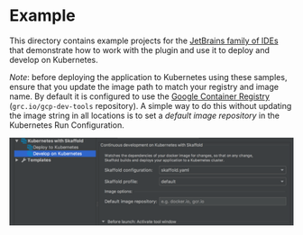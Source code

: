 # Example

This directory contains example projects for the [JetBrains family of IDEs](https://www.jetbrains.com/products.html) that demonstrate how to work with the plugin and use it to deploy and develop on Kubernetes.

*Note*: before deploying the application to Kubernetes using these samples, ensure that you update the image path to match your registry and image name. By default it is configured to use the [Google Container Registry](https://cloud.google.com/container-registry/) (`grc.io/gcp-dev-tools` repository). A simple way to do this without updating the image string in all locations is to set a *default image repository* in the Kubernetes Run Configuration.

![specify your repository in run target settings](../docs/images/default-image-repo-settings.png)

